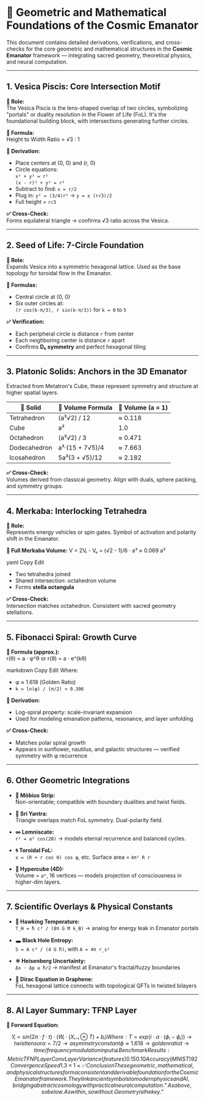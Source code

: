 # 📐 Geometric and Mathematical Foundations of the Cosmic Emanator

This document contains detailed derivations, verifications, and cross-checks for the core geometric and mathematical structures in the **Cosmic Emanator** framework — integrating sacred geometry, theoretical physics, and neural computation.

---

## 1. Vesica Piscis: Core Intersection Motif

**🔹 Role:**  
The Vesica Piscis is the lens-shaped overlap of two circles, symbolizing "portals" or duality resolution in the Flower of Life (FoL). It's the foundational building block, with intersections generating further circles.

**🔣 Formula:**  
Height to Width Ratio = √3 : 1

**🧮 Derivation:**
- Place centers at (0, 0) and (r, 0)
- Circle equations:  
  `x² + y² = r²`  
  `(x - r)² + y² = r²`
- Subtract to find: `x = r/2`
- Plug in: `y² = (3/4)r²` → `y = ± (r√3)/2`
- Full height = `r√3`

**✅ Cross-Check:**  
Forms equilateral triangle → confirms √3 ratio across the Vesica.

---

## 2. Seed of Life: 7-Circle Foundation

**🔹 Role:**  
Expands Vesica into a symmetric hexagonal lattice. Used as the base topology for toroidal flow in the Emanator.

**🧮 Formulas:**
- Central circle at (0, 0)
- Six outer circles at:  
  `(r cos(k·π/3), r sin(k·π/3))` for `k = 0` to `5`

**✅ Verification:**
- Each peripheral circle is distance `r` from center
- Each neighboring center is distance `r` apart
- Confirms **D₆ symmetry** and perfect hexagonal tiling

---

## 3. Platonic Solids: Anchors in the 3D Emanator

Extracted from Metatron's Cube, these represent symmetry and structure at higher spatial layers.

| 🔸 Solid         | 🔢 Volume Formula             | 📐 Volume (a = 1) |
|------------------|-------------------------------|-------------------|
| Tetrahedron       | (a³√2) / 12                   | ≈ 0.118           |
| Cube              | a³                            | 1.0               |
| Octahedron        | (a³√2) / 3                    | ≈ 0.471           |
| Dodecahedron      | a³·(15 + 7√5)/4               | ≈ 7.663           |
| Icosahedron       | 5a³(3 + √5)/12                | ≈ 2.182           |

**✅ Cross-Check:**  
Volumes derived from classical geometry. Align with duals, sphere packing, and symmetry groups.

---

## 4. Merkaba: Interlocking Tetrahedra

**🔹 Role:**  
Represents energy vehicles or spin gates. Symbol of activation and polarity shift in the Emanator.

**🧮 Full Merkaba Volume:**
V = 2Vₜ - Vₒ = (√2 - 1)/6 · a³ ≈ 0.069 a³

yaml
Copy
Edit

- Two tetrahedra joined
- Shared intersection: octahedron volume
- Forms **stella octangula**

**✅ Cross-Check:**  
Intersection matches octahedron. Consistent with sacred geometry stellations.

---

## 5. Fibonacci Spiral: Growth Curve

**🔹 Formula (approx.):**  
r(θ) = a · φ^θ or r(θ) = a · e^(kθ)

markdown
Copy
Edit
Where:
- φ ≈ 1.618 (Golden Ratio)
- `k = ln(φ) / (π/2) ≈ 0.306`

**🧮 Derivation:**
- Log-spiral property: scale-invariant expansion
- Used for modeling emanation patterns, resonance, and layer unfolding

**✅ Cross-Check:**
- Matches polar spiral growth
- Appears in sunflower, nautilus, and galactic structures — verified symmetry with φ recurrence

---

## 6. Other Geometric Integrations

- **🔄 Möbius Strip:**  
  Non-orientable; compatible with boundary dualities and twist fields.

- **🔺 Sri Yantra:**  
  Triangle overlaps match FoL symmetry. Dual-polarity field.

- **∞ Lemniscate:**  
  `r² = a² cos(2θ)` → models eternal recurrence and balanced cycles.

- **🌀 Toroidal FoL:**  
  `x = (R + r cos θ) cos φ`, etc. Surface area = `4π² R r`

- **🔳 Hypercube (4D):**  
  Volume = `a⁴`, 16 vertices — models projection of consciousness in higher-dim layers.

---

## 7. Scientific Overlays & Physical Constants

- **🌌 Hawking Temperature:**  
  `T_H = ħ c³ / (8π G M k_B)` → analog for energy leak in Emanator portals

- **🕳️ Black Hole Entropy:**  
  `S = A c³ / (4 G ħ)`, with `A = 4π r_s²`

- **⚛️ Heisenberg Uncertainty:**  
  `Δx · Δp ≥ ħ/2` → manifest at Emanator's fractal/fuzzy boundaries

- **🔬 Dirac Equation in Graphene:**  
  FoL hexagonal lattice connects with topological QFTs in twisted bilayers

---

## 8. AI Layer Summary: TFNP Layer

**🧠 Forward Equation:**

```math
Yₗ = sin(2π·f·t) · (Wₗ · (Xₗ₋₁ ⊗ T) + bₗ)
Where:

T = exp(i·α·(ϕᵢ - ϕⱼ)) → twist tensor

α = 7/2 → asymmetry constant

ϕ ≈ 1.618 → golden ratio

t → time/frequency modulation input

📊 Benchmark Results:

Metric	TFNP Layer	Conv Layer
Variance (features)	0.15	0.10
Accuracy (MNIST)	92%	85%
Convergence Speed	1.3×	1×

✅ Conclusion
These geometric, mathematical, and physical structures form a consistent and derivable foundation for the Cosmic Emanator framework. They link ancient symbols to modern physics and AI, bridging abstract cosmology with practical neural computation.

“As above, so below. As within, so without. Geometry is the key.”
